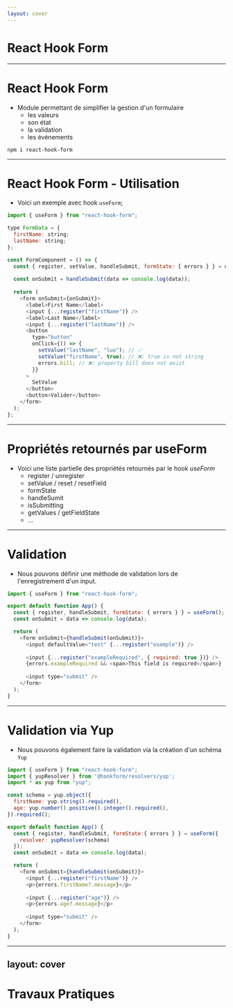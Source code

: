 ```yaml
---
layout: cover
---
```


# React Hook Form

--- 

# React Hook Form

* Module permettant de simplifier la gestion d'un formulaire
  * les valeurs
  * son état
  * la validation
  * les événements

```shell
npm i react-hook-form
```

---

# React Hook Form - Utilisation 

* Voici un exemple avec hook `useForm`;

```javascript
import { useForm } from "react-hook-form";

type FormData = {
  firstName: string;
  lastName: string;
};

const FormComponent = () => {
  const { register, setValue, handleSubmit, formState: { errors } } = useForm<FormData>();
  
  const onSubmit = handleSubmit(data => console.log(data));
  
  return (
    <form onSubmit={onSubmit}>
      <label>First Name</label>
      <input {...register("firstName")} />
      <label>Last Name</label>
      <input {...register("lastName")} />
      <button
        type="button"
        onClick={() => {
          setValue("lastName", "luo"); // ✅
          setValue("firstName", true); // ❌: true is not string
          errors.bill; // ❌: property bill does not exist
        }}
      >
        SetValue
      </button>
      <button>Valider</button>
    </form>
  );
};
```

--- 

# Propriétés retournés par useForm

* Voici une liste partielle des propriétés retournés par le hook *useForm* 
  * register / unregister
  * setValue / reset / resetField
  * formState
  * handleSumit
  * isSubmitting
  * getValues / getFieldState
  * ...

--- 

# Validation

* Nous pouvons définir une méthode de validation lors de l'enregistrement d'un input.

```javascript
import { useForm } from "react-hook-form";

export default function App() {
  const { register, handleSubmit, formState: { errors } } = useForm();
  const onSubmit = data => console.log(data);

  return (
    <form onSubmit={handleSubmit(onSubmit)}>
      <input defaultValue="test" {...register("example")} />
      
      <input {...register("exampleRequired", { required: true })} />
      {errors.exampleRequired && <span>This field is required</span>}
      
      <input type="submit" />
    </form>
  );
}
```

---

# Validation via Yup

* Nous pouvons également faire la validation via la création d'un schéma `Yup`

```javascript
import { useForm } from "react-hook-form";
import { yupResolver } from '@hookform/resolvers/yup';
import * as yup from "yup";

const schema = yup.object({
  firstName: yup.string().required(),
  age: yup.number().positive().integer().required(),
}).required();

export default function App() {
  const { register, handleSubmit, formState:{ errors } } = useForm({
    resolver: yupResolver(schema)
  });
  const onSubmit = data => console.log(data);

  return (
    <form onSubmit={handleSubmit(onSubmit)}>
      <input {...register("firstName")} />
      <p>{errors.firstName?.message}</p>
        
      <input {...register("age")} />
      <p>{errors.age?.message}</p>
      
      <input type="submit" />
    </form>
  );
}
```

---
layout: cover
---

# Travaux Pratiques
